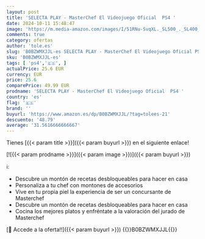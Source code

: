 ```yaml
---
layout: post
title: 'SELECTA PLAY - MasterChef El Videojuego Oficial  PS4 '
date: 2024-10-11 15:48:47
image: 'https://m.media-amazon.com/images/I/51RNu-SvqXL._SL500_._SL400_.jpg'
comments: true
category: ofertas
author: 'tole.es'
slug: 'B0BZWMXJJL-es SELECTA PLAY - MasterChef El Videojuego Oficial PS4'
sku: 'B0BZWMXJJL-es'
tags: [ 'ps4','🇪🇸', ]
actualPrice: 25.6 EUR
currency: EUR
price: 25.6
comparePrice: 49.99 EUR
prodname: 'SELECTA PLAY - MasterChef El Videojuego Oficial  PS4 '
country: 'es'
flag: '🇪🇸'
brand: ''
buyurl: 'https://www.amazon.es/dp/B0BZWMXJJL/?tag=tolees-21'
descuento: '48.79'
average: '31.5616666666667'
---
```


Tienes [{{< param title >}}]({{< param buyurl >}}) en el siguiente enlace!

[![{{< param prodname >}}]({{< param image >}})]({{< param buyurl >}})

ℹ️:

- Descubre un montón de recetas desbloqueables para hacer en casa
- Personaliza a tu chef con montones de accesorios
- Vive en tu propia piel la experiencia de ser un concursante de Masterchef
- Descubre un montón de recetas desbloqueables para hacer en casa
- Cocina los mejores platos y enfréntate a la valoración del jurado de Masterchef

[🛒 Accede a la oferta!!]({{< param buyurl >}})
{{<world>}}B0BZWMXJJL{{</world>}}
